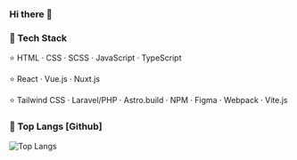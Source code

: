 ### Hi there 👋

### 💜 Tech Stack

⭐️ HTML · CSS · SCSS · JavaScript · TypeScript

⭐️ React · Vue.js · Nuxt.js

⭐️ Tailwind CSS · Laravel/PHP · Astro.build · NPM · Figma · Webpack · Vite.js

### 👀 Top Langs [Github]

![Top Langs](https://github-readme-stats.vercel.app/api/top-langs/?username=smcnikita&layout=compact&theme=radical)
